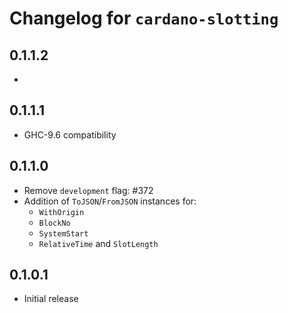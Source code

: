 # Changelog for `cardano-slotting`

## 0.1.1.2

*

## 0.1.1.1

* GHC-9.6 compatibility

## 0.1.1.0

* Remove `development` flag: #372
* Addition of `ToJSON`/`FromJSON` instances for:
  * `WithOrigin`
  * `BlockNo`
  * `SystemStart`
  * `RelativeTime` and `SlotLength`

## 0.1.0.1

* Initial release

